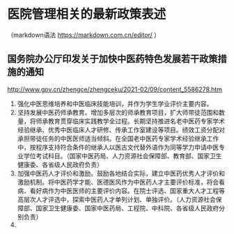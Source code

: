 # 医院管理相关的最新政策表述
（markdown语法 https://markdown.com.cn/editor/ ）


## 国务院办公厅印发关于加快中医药特色发展若干政策措施的通知 

http://www.gov.cn/zhengce/zhengceku/2021-02/09/content_5586278.htm

1. 强化中医思维培养和中医临床技能培训，并作为学生学业评价主要内容。
1. 坚持发展中医药师承教育。增加多层次的师承教育项目，扩大师带徒范围和数量，将师承教育贯穿临床实践教学全过程。长期坚持推进名老中医药专家学术经验继承、优秀中医临床人才研修、传承工作室建设等项目。绩效工资分配对承担带徒任务的中医医师适当倾斜。在全国老中医药专家学术经验继承工作中，按程序支持符合条件的继承人以医古文代替外语作为同等学力申请中医专业学位考试科目。（国家中医药局、人力资源社会保障部、教育部、国家卫生健康委、各省级人民政府负责）
1. 加强中医药人才评价和激励。鼓励各地结合实际，建立中医药优秀人才评价和激励机制。将中医药学才能、医德医风作为中医药人才主要评价标准，将会看病、看好病作为中医医师的主要评价内容。在院士评选、国家重大人才工程等高层次人才评选中，探索中医药人才单列计划、单独评价。（人力资源社会保障部、国家卫生健康委、国家中医药局、工程院、中科院、各省级人民政府分别负责）
1. 

